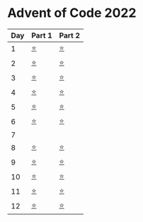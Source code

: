 # Advent of Code 2022


| Day | Part 1           | Part 2           |
|-----|------------------|------------------|
| 1   | [:star:](day1/src/main.rs) | [:star:](day1/src/main.rs) |
| 2   | [:star:](day2/src/main.rs) | [:star:](day2/src/main.rs) |
| 3   | [:star:](day3/src/main.rs) | [:star:](day3/src/main.rs) |
| 4   | [:star:](day4/src/main.rs) | [:star:](day4/src/main.rs) |
| 5   | [:star:](day5/src/main.rs) | [:star:](day5/src/main.rs) |
| 6   | [:star:](day6/src/main.rs) | [:star:](day6/src/main.rs) |
| 7   |  |  |
| 8   | [:star:](day8/src/main.rs) | [:star:](day8/src/main.rs) |
| 9   | [:star:](day9/src/main.rs) | [:star:](day9/src/main.rs) |
| 10   | [:star:](day10/src/main.rs) | [:star:](day10/src/main.rs) |
| 11   | [:star:](day11/src/main.rs) | [:star:](day11/src/main.rs) |
| 12   | [:star:](day12/src/main.rs) | [:star:](day12/src/main.rs) |